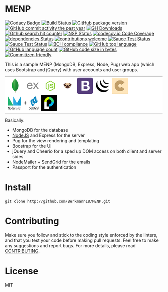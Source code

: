# MENP
[![Codacy Badge](https://api.codacy.com/project/badge/Grade/b6c66b0883eb4e55af9365be0e771a73)](https://app.codacy.com/app/maxieberkmann/MENP?utm_source=github.com&utm_medium=referral&utm_content=Berkmann18/MENP&utm_campaign=Badge_Grade_Dashboard)
[![Build Status](https://travis-ci.org/Berkmann18/MENP.svg?branch=master)](https://travis-ci.org/Berkmann18/MENP)
[![GitHub package version](https://img.shields.io/github/package-json/v/Berkmann18/MENP.svg)](https://github.com/Berkmann18/MENP)
[![GitHub commit activity the past year](https://img.shields.io/github/commit-activity/y/Berkmann18/MENP.svg)](https://github.com/Berkmann18/MENP/graphs/commit-activity)
[![GH Downloads](https://img.shields.io/github/downloads/Berkmann18/MENP/total.svg)](https://github.com/Berkmann18/MENP/network/members)
[![Github search hit counter](https://img.shields.io/github/search/Berkmann18/MENP/goto.svg)](https://github.com/Berkmann18/MENP/graphs/traffic)
[![NSP Status](https://nodesecurity.io/orgs/berkmann18/projects/fd479365-365e-4a75-9a25-ba37e69f9780/badge)](https://nodesecurity.io/orgs/berkmann18/projects/fd479365-365e-4a75-9a25-ba37e69f9780)
[![codecov.io Code Coverage](https://img.shields.io/codecov/c/github/Berkmann18/MENP.svg?maxAge=2592000)](https://codecov.io/github/Berkmann18/MENP?branch=master)
[![dependencies Status](https://david-dm.org/Berkmann18/MENP/status.svg)](https://david-dm.org/Berkmann18/MENP)
[![contributions welcome](https://img.shields.io/badge/contributions-welcome-brightgreen.svg?style=flat)](https://github.com/Berkmann18/MENP/issues)
[![Sauce Test Status](https://saucelabs.com/buildstatus/Berkmann18)](https://saucelabs.com/u/Berkmann18)
[![Sauce Test Status](https://saucelabs.com/browser-matrix/Berkmann18.svg)](https://saucelabs.com/u/Berkmann18)
[![BCH compliance](https://bettercodehub.com/edge/badge/Berkmann18/MENP?branch=dev)](https://bettercodehub.com/)
[![GitHub top language](https://img.shields.io/github/languages/top/Berkmann18/MENP.svg)](https://github.com/Berkmann18/MENP)
[![GitHub language count](https://img.shields.io/github/languages/count/Berkmann18/MENP.svg)](https://github.com/Berkmann18/MENP)
[![GitHub code size in bytes](https://img.shields.io/github/languages/code-size/Berkmann18/MENP.svg)](https://github.com/Berkmann18/MENP)
[![Commitizen friendly](https://img.shields.io/badge/commitizen-friendly-brightgreen.svg)](http://commitizen.github.io/cz-cli/)

This is a sample MENP (MongoDB, Express, Node, Pug) web app (which uses Bootstrap and jQuery) with user accounts and user groups.

<table style="background: #fff">
<tr><td>
<img src="./public/img/mongodb.png" alt="M" title="MongoDB" height="52px" width="52px">
<img src="./public/img/expressjs.png" alt="E" title="Express" height="52px" width="52px">
<img src="./public/img/nodejs-512.png" alt="N" title="NodeJS" height="52px" width="52px">
<img src="./public/img/pugjs.png" alt="P" title="Pug" height="52px" width="52px">
<img src="./public/img/bootstrap4.png" alt="B" title="Boostrap" height="52px" width="52px">
<img src="./public/img/jquery-icon-17841.png" alt="jQ" title="jQuery" height="52px" width="52px">
<img src="./public/img/cheerio.png" alt="c" title="Cheerio" height="52px" width="52px">
<img src="./public/img/nodemailer_sendgrid.png" alt="NmSg" title="Nodemailer + Sendgrid" height="52px" width="104px">
<img src="./public/img/passport.png" alt="p" title="Passport" height="52px" width="52px">
</td></tr>
</table>

Basically:

- MongoDB for the database
- [NodeJS] and Express for the server
- Pug for the view rendering and templating
- Boostrap for the UI
- jQuery and Cheerio for a sped up DOM access on both client and server sides
- NodeMailer + SendGrid for the emails
- Passport for the authentication

# Install
```cli
git clone http://github.com/Berkmann18/MENP.git
```

# Contributing
Make sure you follow and stick to the coding style enforced by the linters, and that you test your code before making pull requests.
Feel free to make any suggestions and report bugs.
For more details, please read [CONTRIBUTING](./github/CONTRIBUTING.md).

# License
MIT

[NodeJS]: http://nodejs.org
[NPM]: http://www.npmjs.com